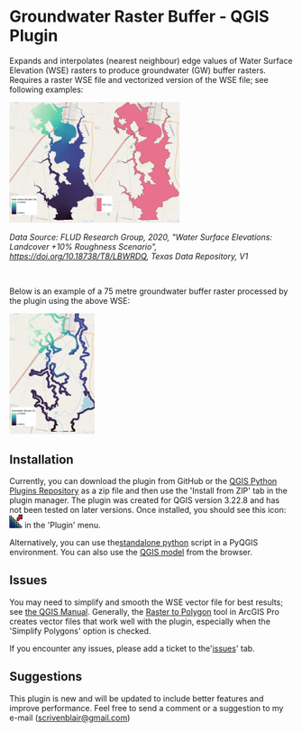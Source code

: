 # Groundwater Raster Buffer - QGIS Plugin

Expands and interpolates (nearest neighbour) edge values of Water Surface Elevation (WSE) rasters to produce groundwater (GW) buffer rasters. Requires a raster WSE file and vectorized version of the WSE file; see following examples:

<img src="img\WSE_a.png"  width=30% height=30%><img src="img\WSE_c.png"  width=30% height=30%>

*Data Source: FLUD Research Group, 2020, "Water Surface Elevations: Landcover +10% Roughness Scenario", https://doi.org/10.18738/T8/LBWRDQ, Texas Data Repository, V1*

<br>

Below is an example of a 75 metre groundwater buffer raster processed by the plugin using the above WSE:

<img src="img\WSE_b.png"  width=30% height=30%>

## Installation

Currently, you can download the plugin from GitHub or the [QGIS Python Plugins Repository](https://plugins.qgis.org/plugins/Groundwater-Buffer-Raster/) as a zip file and then use the 'Install from ZIP' tab in the plugin manager. The plugin was created for QGIS version 3.22.8 and has not been tested on later versions. Once installed, you should see this icon: ![GW_Rast_icon](icon.png) in the 'Plugin' menu.

Alternatively, you can use the[standalone python](https://github.com/blairscriven/Groundwater-Buffer-Raster/tree/main/extra/stand_alone_script.py) script in a PyQGIS environment. You can also use the [QGIS model](https://github.com/blairscriven/Groundwater-Buffer-Raster/tree/main/extra/GroundWater_RasterBuffer.model3) from the browser.

## Issues

You may need to simplify and smooth the WSE vector file for best results; see [the QGIS Manual](https://docs.qgis.org/3.22/en/docs/user_manual/processing_algs/qgis/vectorgeometry.html?highlight=smooth#smooth). Generally, the [Raster to Polygon](https://pro.arcgis.com/en/pro-app/2.8/tool-reference/conversion/raster-to-polygon.htm) tool in ArcGIS Pro creates vector files that work well with the plugin, especially when the 'Simplify Polygons' option is checked.

If you encounter any issues, please add a ticket to the'[issues](https://github.com/blairscriven/Groundwater-Buffer-Raster/issues)' tab.

## Suggestions

This plugin is new and will be updated to include better features and improve performance. Feel free to send a comment or a suggestion to my e-mail (scrivenblair@gmail.com)
